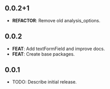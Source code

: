 ## 0.0.2+1

 - **REFACTOR**: Remove old analysis_options.

## 0.0.2

 - **FEAT**: Add textFormField and improve docs.
 - **FEAT**: Create base packages.

## 0.0.1

* TODO: Describe initial release.
